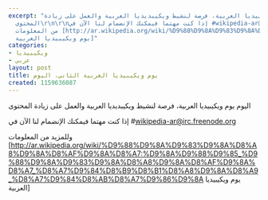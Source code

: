```yaml
---
excerpt: "اليوم يوم ويكيبيديا العربية، فرصة لنشيط ويكيبديديا العربية والعمل على زيادة
  المحتوى\r\n\r\nإذا كنت مهتما فيمكنك اﻹنضمام لنا اﻵن في #wikipedia-ar@irc.freenode.org\r\n\r\nوللمزيد
  من المعلومات [http://ar.wikipedia.org/wiki/%D9%88%D9%8A%D9%83%D9%8A%D8%A8%D9%8A%D8%AF%D9%8A%D8%A7:%D9%8A%D9%88%D9%85_%D9%88%D9%8A%D9%83%D9%8A%D8%A8%D9%8A%D8%AF%D9%8A%D8%A7_%D8%A7%D9%84%D8%B9%D8%B1%D8%A8%D9%8A%D8%A9_%D8%A7%D9%84%D8%AB%D8%A7%D9%86%D9%8A
  يوم ويكيبيديا العربية]"
categories:
- ويكيبيديا
- عربي
layout: post
title: يوم ويكيبيديا العربية الثاني، اليوم
created: 1159636087
---
```

اليوم يوم ويكيبيديا العربية، فرصة لنشيط ويكيبديديا العربية والعمل على زيادة المحتوى

إذا كنت مهتما فيمكنك اﻹنضمام لنا اﻵن في #wikipedia-ar@irc.freenode.org

وللمزيد من المعلومات [http://ar.wikipedia.org/wiki/%D9%88%D9%8A%D9%83%D9%8A%D8%A8%D9%8A%D8%AF%D9%8A%D8%A7:%D9%8A%D9%88%D9%85_%D9%88%D9%8A%D9%83%D9%8A%D8%A8%D9%8A%D8%AF%D9%8A%D8%A7_%D8%A7%D9%84%D8%B9%D8%B1%D8%A8%D9%8A%D8%A9_%D8%A7%D9%84%D8%AB%D8%A7%D9%86%D9%8A يوم ويكيبيديا العربية]
